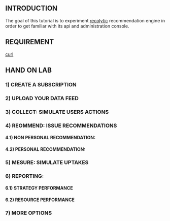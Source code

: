 ## INTRODUCTION

The goal of this tutorial is to experiment <a href="http://www.recolytic.com">recolytic</a> recommendation engine in order to get familiar with its api and administration console.

## REQUIREMENT

<a href="http://curl.haxx.se/">curl</a>

## HAND ON LAB

### 1) CREATE A SUBSCRIPTION
### 2) UPLOAD YOUR DATA FEED
### 3) COLLECT: SIMULATE USERS ACTIONS
### 4) REOMMEND: ISSUE RECOMMENDATIONS
#### 4.1) NON PERSONAL RECOMMENDATION: 
#### 4.2) PERSONAL RECOMMENDATION: 
### 5) MESURE: SIMULATE UPTAKES
### 6) REPORTING: 
#### 6.1) STRATEGY PERFORMANCE
#### 6.2) RESOURCE PERFORMANCE
### 7) MORE OPTIONS
